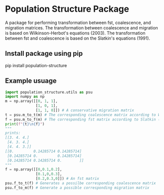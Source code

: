 # Population Structure Package
A package for performing transformation between fst, coalescence, and migration matrices.
The transformation between coalescence and migration is based on Wilkinson-Herbot's equations (2003).
The transformation between fst and coalescence is based on the Slatkin's equations (1991).
## Install package using pip
pip install population-structure
## Example usuage
```python
import population_structure.utils as psu
import numpy as np
m = np.array([[0, 1, 1], 
              [1, 0, 1], 
              [1, 1, 0]]) # A conservative migration matrix
t = psu.m_to_t(m) # The corresponding coalescence matrix according to W.H. (2003)
f = psu.m_to_f(m) # The corresponding fst matrix according to Slatkin (1991)
print(f"{t}\n{f}")
"""
prints:
[[3. 4. 4.]
 [4. 3. 4.]
 [4. 4. 3.]]
[[0.         0.14285714 0.14285714]
 [0.14285714 0.         0.14285714]
 [0.14285714 0.14285714 0.        ]]
"""
f = np.array([[0,0.1,0.2],
              [0.1,0,0.3],
              [0.2,0.3,0]]) # An fst matrix
psu.f_to_t(f) # Generates a possilbe corresponding coalescence matrix
psu.f_to_m(f) # Generate a possible corresponding migration matrix
```




